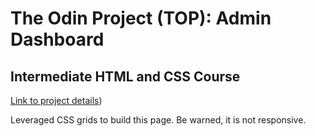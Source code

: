 # The Odin Project (TOP): Admin Dashboard
## Intermediate HTML and CSS Course
[Link to project details](https://www.theodinproject.com/lessons/node-path-intermediate-html-and-css-admin-dashboard))

Leveraged CSS grids to build this page. Be warned, it is not responsive.
